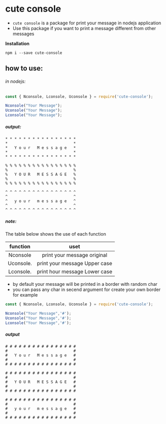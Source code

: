 # cute console
* `cute console` is a package for print your message in nodejs application
* Use this package if you want to print a message different from other messages 

**Installation**

`npm i --save cute-console`

## how to use:

###### in nodejs:

```javascript
const { Nconsole, Lconsole, Uconsole } = require('cute-console');

Nconsole("Your Message");
Uconsole("Your Message");
Lconsole("Your Message");
```

##### output:
```
* * * * * * * * * * * * * * * * 
*                             * 
*   Y o u r   M e s s a g e   * 
*                             * 
* * * * * * * * * * * * * * * * 

% % % % % % % % % % % % % % % % 
%                             % 
%   Y O U R   M E S S A G E   % 
%                             % 
% % % % % % % % % % % % % % % % 

^ ^ ^ ^ ^ ^ ^ ^ ^ ^ ^ ^ ^ ^ ^ ^ 
^                             ^ 
^   y o u r   m e s s a g e   ^ 
^                             ^ 
^ ^ ^ ^ ^ ^ ^ ^ ^ ^ ^ ^ ^ ^ ^ ^ 
```
##### note:
The table below shows the use of each function

| function |    uset  |
|  :-----: |  :----:  |
|Nconsole  |print your message original  |
|Uconsole. |print your message Upper case|
|Lconsole. |print hour message Lower case|

* by default your message will be printed in a border with random char 
* you can pass any char in secend argument for create your own border for example

```javascript
const { Nconsole, Lconsole, Uconsole } = require('cute-console');

Nconsole("Your Message",'#');
Uconsole("Your Message",'#');
Lconsole("Your Message",'#');
```

##### output
```
# # # # # # # # # # # # # # # # 
#                             # 
#   Y o u r   M e s s a g e   # 
#                             # 
# # # # # # # # # # # # # # # # 

# # # # # # # # # # # # # # # # 
#                             # 
#   Y O U R   M E S S A G E   # 
#                             # 
# # # # # # # # # # # # # # # # 

# # # # # # # # # # # # # # # # 
#                             # 
#   y o u r   m e s s a g e   # 
#                             # 
# # # # # # # # # # # # # # # # 
```